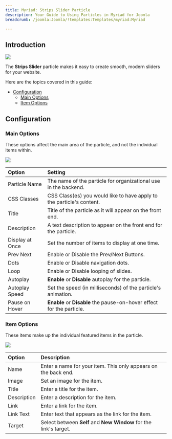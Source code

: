 ```yaml
---
title: Myriad: Strips Slider Particle
description: Your Guide to Using Particles in Myriad for Joomla
breadcrumb: /joomla:Joomla/!templates:Templates/myriad:Myriad

---
```


## Introduction

![](assets/particle_stripsslider1.jpeg)

The **Strips Slider** particle makes it easy to create smooth, modern sliders for your website.

Here are the topics covered in this guide:

* [Configuration](#configuration)
    - [Main Options](#main-options)
    - [Item Options](#item-options)

## Configuration

### Main Options 

These options affect the main area of the particle, and not the individual items within.

![](assets/particle_stripsslider2.jpeg) 

| Option          | Setting                                                               |
| :-----          | :-----                                                                |
| Particle Name   | The name of the particle for organizational use in the backend.       |
| CSS Classes     | CSS Class(es) you would like to have apply to the particle's content. |
| Title           | Title of the particle as it will appear on the front end.             |
| Description     | A text description to appear on the front end for the particle.       |
| Display at Once | Set the number of items to display at one time.                       |
| Prev Next       | Enable or Disable the Prev/Next Buttons.                              |
| Dots            | Enable or Disable navigation dots.                                    |
| Loop            | Enable or Disable looping of slides.                                  |
| Autoplay        | **Enable** or **Disable** autoplay for the particle.                  |
| Autoplay Speed  | Set the speed (in milliseconds) of the particle's animation.          |
| Pause on Hover  | **Enable** or **Disable** the pause-on-hover effect for the particle. |

### Item Options

These items make up the individual featured items in the particle.

![](assets/particle_stripsslider3.jpeg)

| Option      | Description                                                       |
| :-----      | :-----                                                            |
| Name        | Enter a name for your item. This only appears on the back end.    |
| Image       | Set an image for the item.                                        |
| Title       | Enter a title for the item.                                       |
| Description | Enter a description for the item.                                 |
| Link        | Enter a link for the item.                                        |
| Link Text   | Enter text that appears as the link for the item.                 |
| Target      | Select between **Self** and **New Window** for the link's target. |
